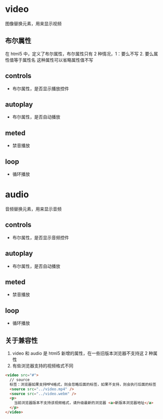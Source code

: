 # video

图像替换元素，用来显示视频

## 布尔属性

在 html5 中，定义了布尔属性，布尔属性只有 2 种情况，1：要么不写 2. 要么属性值等于属性名
这种属性可以省略属性值不写

## controls

- 布尔属性，是否显示播放控件

## autoplay

- 布尔属性，是否自动播放

## meted

- 禁音播放

## loop

- 循环播放

# audio

音频替换元素，用来显示音频

## controls

- 布尔属性，是否显示音频控件

## autoplay

- 布尔属性，是否自动播放

## meted

- 禁音播放

## loop

- 循环播放

## 关于兼容性

1. video 和 audio 是 html5 新增的属性，在一些旧版本浏览器不支持这 2 种属性
2. 有些浏览器支持的视频格式不同

```html
<video src="#">
  // source
  标签：浏览器如果支持MP4格式，则会忽略后面的标签，如果不支持，则会执行后面的标签
  <source src="../video.mp4" />
  <source src="../video.webm" />
  <p>
    当前浏览器版本不支持该视频格式，请升级最新的浏览器 <a>新版本浏览器地址</a>
  </p>
</video>
```
